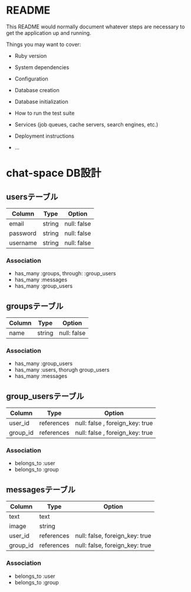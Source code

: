 # README

This README would normally document whatever steps are necessary to get the
application up and running.

Things you may want to cover:

* Ruby version

* System dependencies

* Configuration

* Database creation

* Database initialization

* How to run the test suite

* Services (job queues, cache servers, search engines, etc.)

* Deployment instructions

* ...

# chat-space DB設計
## usersテーブル
|Column|Type|Option|
|------|----|------|
|email|string|null: false|
|password|string|null: false|
|username|string|null: false|
### Association
- has_many :groups, through: :group_users
- has_many :messages
- has_many :group_users

## groupsテーブル
|Column|Type|Option|
|------|----|------|
|name|string|null: false|
### Association
- has_many :group_users
- has_many :users, thorugh group_users
- has_many :messages

## group_usersテーブル
|Column|Type|Option|
|------|----|------|
|user_id|references|null: false , foreign_key: true|
|group_id|references|null: false , foreign_key: true|
### Association
- belongs_to :user
- belongs_to :group

## messagesテーブル
|Column|Type|Option|
|------|----|------|
|text|text||
|image|string||
|user_id|references|null: false, foreign_key: true|
|group_id|references|null: false, foreign_key: true|
### Association
- belongs_to :user
- belongs_to :group